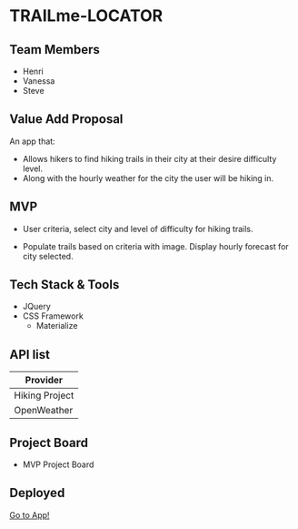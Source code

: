 # TRAILme-LOCATOR

## Team Members

- Henri
- Vanessa
- Steve

## Value Add Proposal

An app that:

- Allows hikers to find hiking trails in their city at their desire difficulty level.
- Along with the hourly weather for the city the user will be hiking in.

## MVP

- User criteria, select city and level of difficulty for hiking trails.

- Populate trails based on criteria with image.
  Display hourly forecast for city selected.

## Tech Stack & Tools

- JQuery
- CSS Framework
  - Materialize

## API list

| Provider       |
| -------------- |
| Hiking Project |
| OpenWeather    |

## Project Board

- MVP Project Board

## Deployed
[Go to App!](https://group-3-project-1.github.io/Trailme-Locator/)

